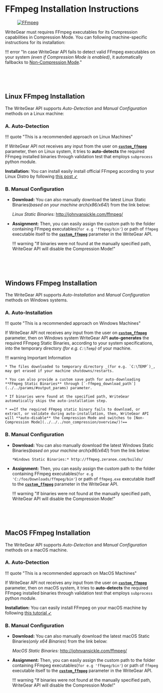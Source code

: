 <!--
===============================================
vidgear library source-code is deployed under the Apache 2.0 License:

Copyright (c) 2019-2020 Abhishek Thakur(@abhiTronix) <abhi.una12@gmail.com>

Licensed under the Apache License, Version 2.0 (the "License");
you may not use this file except in compliance with the License.
You may obtain a copy of the License at

   http://www.apache.org/licenses/LICENSE-2.0

Unless required by applicable law or agreed to in writing, software
distributed under the License is distributed on an "AS IS" BASIS,
WITHOUT WARRANTIES OR CONDITIONS OF ANY KIND, either express or implied.
See the License for the specific language governing permissions and
limitations under the License.
===============================================
-->

# FFmpeg Installation Instructions

<figure>
  <a href="http://ffmpeg.org/"><img src="../../../../../assets/images/ffmpeg.png" loading="lazy" alt="FFmpeg"/></a>
</figure>

WriteGear must requires FFmpeg executables for its Compression capabilities in Compression Mode. You can following machine-specific instructions for its installation:


!!! error "In case WriteGear API fails to detect valid FFmpeg executables on your system _(even if Compression Mode is enabled)_, it automatically fallbacks to [Non-Compression Mode](../../../non_compression/overview/)."

&nbsp;

&nbsp;


## Linux FFmpeg Installation

The WriteGear API supports _Auto-Detection_ and _Manual Configuration_ methods on a Linux machine:

### A. Auto-Detection 

!!! quote "This is a recommended approach on Linux Machines"

If WriteGear API not receives any input from the user on [**`custom_ffmpeg`**](../../params/#custom_ffmpeg) parameter, then on Linux system, it tries to **auto-detects** the required FFmpeg installed binaries through validation test that employs `subprocess` python module. 

**Installation:** You can install easily install official FFmpeg according to your Linux Distro by following [this post ➶](https://www.tecmint.com/install-ffmpeg-in-linux/)


### B. Manual Configuration

* **Download:** You can also manually download the latest Linux Static Binaries(*based on your machine arch(x86/x64)*) from the link below:

    *Linux Static Binaries:* http://johnvansickle.com/ffmpeg/

* **Assignment:** Then, you can easily assign the custom path to the folder containing FFmpeg executables(`for e.g 'ffmpeg/bin'`)  or path of `ffmpeg` executable itself to the [**`custom_ffmpeg`**](../../params/#custom_ffmpeg) parameter in the WriteGear API.

    !!! warning "If binaries were not found at the manually specified path, WriteGear API will disable the Compression Mode!"

&nbsp;

&nbsp;

## Windows FFmpeg Installation

The WriteGear API supports _Auto-Installation_ and _Manual Configuration_ methods on Windows systems.

### A. Auto-Installation

!!! quote "This is a recommended approach on Windows Machines"

If WriteGear API not receives any input from the user on [**`custom_ffmpeg`**](../../params/#custom_ffmpeg) parameter, then on Windows system WriteGear API **auto-generates** the required FFmpeg Static Binaries, according to your system specifications, into the temporary directory _(for e.g. `C:\Temp`)_ of your machine.

!!! warning Important Information

    * The files downloaded to temporary directory _(for e.g. `C:\TEMP`)_, may get erased if your machine shutdowns/restarts.

    * You can also provide a custom save path for auto-downloading **FFmpeg Static Binaries** through [`-ffmpeg_download_path`](../../params/#output_params) parameter.

    * If binaries were found at the specified path, WriteGear automatically skips the auto-installation step.

    * ==If the required FFmpeg static binary fails to download, or extract, or validate during auto-installation, then, WriteGear API will **auto-disable** the Compression Mode and switches to [Non-Compression Mode](../../../non_compression/overview/)!==


### B. Manual Configuration

* **Download:** You can also manually download the latest Windows Static Binaries(*based on your machine arch(x86/x64)*) from the link below:
   
      *Windows Static Binaries:* http://ffmpeg.zeranoe.com/builds/

*  **Assignment:** Then, you can easily assign the custom path to the folder containing FFmpeg executables(`for e.g 'C:/foo/Downloads/ffmpeg/bin'`) or path of `ffmpeg.exe` executable itself to the [**`custom_ffmpeg`**](../../params/#custom_ffmpeg) parameter in the WriteGear API.

    !!! warning "If binaries were not found at the manually specified path, WriteGear API will disable the Compression Mode!"


&nbsp;

&nbsp;

## MacOS FFmpeg Installation

The WriteGear API supports _Auto-Detection_ and _Manual Configuration_ methods on a macOS machine.

### A. Auto-Detection

!!! quote "This is a recommended approach on MacOS Machines"

If WriteGear API not receives any input from the user on [**`custom_ffmpeg`**](../../params/#custom_ffmpeg) parameter, then on macOS system, it tries to **auto-detects** the required FFmpeg installed binaries through validation test that employs `subprocess` python module.

**Installation:** You can easily install FFmpeg on your macOS machine by following [this tutorial ➶](https://trac.ffmpeg.org/wiki/CompilationGuide/macOS)

### B. Manual Configuration

* **Download:** You can also manually download the latest macOS Static Binaries(*only x64 Binaries*) from the link below:
  
    *MacOS Static Binaries:* http://johnvansickle.com/ffmpeg/

* **Assignment:** Then, you can easily assign the custom path to the folder containing FFmpeg executables(`for e.g 'ffmpeg/bin'`) or path of `ffmpeg` executable itself to the [**`custom_ffmpeg`**](../../params/#custom_ffmpeg) parameter in the WriteGear API.


    !!! warning "If binaries were not found at the manually specified path, WriteGear API will disable the Compression Mode!"

   
&nbsp;

